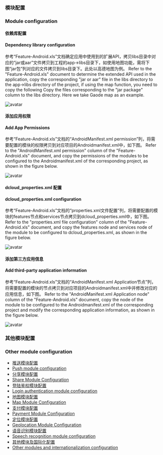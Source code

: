 ### 模块配置
### Module configuration

#### 依赖库配置
#### Dependency library configuration

参考“Feature-Android.xls”文档确定应用中使用到的扩展API，拷贝libs目录中对应的“jar或aar”文件拷贝到工程的app->libs目录下，如使用地图功能，需将下图“jar包”列对应的文件拷贝到libs目录下。此处以高德地图为例。
Refer to the "Feature-Android.xls" document to determine the extended API used in the application, copy the corresponding "jar or aar" file in the libs directory to the app->libs directory of the project, if using the map function, you need to copy the following Copy the files corresponding to the "jar package" column to the libs directory. Here we take Gaode map as an example.
	
![avatar](https://img.cdn.aliyun.dcloud.net.cn/nativedocs/5%2BSDK-android/image/5-11.png)
	
#### 添加应用权限
#### Add App Permissions
	
参考“Feature-Android.xls”文档的“AndroidManifest.xml permission”列，将需要配置的模块的权限拷贝到对应项目的Androidmanifest.xml中，如下图。
Refer to the "AndroidManifest.xml permission" column of the "Feature-Android.xls" document, and copy the permissions of the modules to be configured to the Androidmanifest.xml of the corresponding project, as shown in the figure below.
	
![avatar](https://img.cdn.aliyun.dcloud.net.cn/nativedocs/5%2BSDK-android/image/5-12.png)
	
#### dcloud_properties.xml 配置
#### dcloud_properties.xml configuration
	
参考“Feature-Android.xls”文档的“properties.xml文件配置”列，将需要配置的模块的features节点和services节点拷贝到dcloud_properties.xml中，如下图。
Refer to the "properties.xml file configuration" column of the "Feature-Android.xls" document, and copy the features node and services node of the module to be configured to dcloud_properties.xml, as shown in the figure below.
	
![avatar](https://img.cdn.aliyun.dcloud.net.cn/nativedocs/5%2BSDK-android/image/5-14.png)
	
#### 添加第三方应用信息
#### Add third-party application information
	
参考“Feature-Android.xls”文档的“AndroidManifest.xml Application节点”列，将需要配置的模块的节点拷贝到对应项目的Androidmanifest.xml中并修改对应的应用信息，如下图。
Refer to the "AndroidManifest.xml Application node" column of the "Feature-Android.xls" document, copy the node of the module to be configured to the Androidmanifest.xml of the corresponding project and modify the corresponding application information, as shown in the figure below.
	
![avatar](https://img.cdn.aliyun.dcloud.net.cn/nativedocs/5%2BSDK-android/image/5-13.png)
	
### 其他模块配置
### Other module configuration

* [推送模块配置](/AppDocs/usemodule/androidModuleConfig/push.md)
* [Push module configuration](/AppDocs/usemodule/androidModuleConfig/push.md)
* [分享模块配置](/AppDocs/usemodule/androidModuleConfig/share.md)
* [Share Module Configuration](/AppDocs/usemodule/androidModuleConfig/share.md)
* [登陆鉴权模块配置](/AppDocs/usemodule/androidModuleConfig/oauth.md)
* [Login authentication module configuration](/AppDocs/usemodule/androidModuleConfig/oauth.md)
* [地图模块配置](/AppDocs/usemodule/androidModuleConfig/map.md)
* [Map Module Configuration](/AppDocs/usemodule/androidModuleConfig/map.md)
* [支付模块配置](/AppDocs/usemodule/androidModuleConfig/pay.md)
* [Payment Module Configuration](/AppDocs/usemodule/androidModuleConfig/pay.md)
* [定位模块配置](/AppDocs/usemodule/androidModuleConfig/geolocation.md)
* [Geolocation Module Configuration](/AppDocs/usemodule/androidModuleConfig/geolocation.md)
* [语音识别模块配置](/AppDocs/usemodule/androidModuleConfig/speech.md)
* [Speech recognition module configuration](/AppDocs/usemodule/androidModuleConfig/speech.md)
* [其他模块及国际化配置](/AppDocs/usemodule/androidModuleConfig/others.md)
* [Other modules and internationalization configuration](/AppDocs/usemodule/androidModuleConfig/others.md)
	